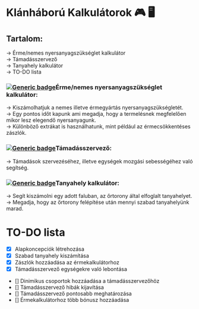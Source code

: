 # Klánháború Kalkulátorok 🎮 🖥

## Tartalom:
-> Érme/nemes nyersanyagszükséglet kalkulátor<br/>
-> Támadásszervező<br/>
-> Tanyahely kalkulátor<br/>
-> TO-DO lista<br/>

###  [![Generic badge](https://img.shields.io/badge/Version-1.1.2-blue.svg)](https://shields.io/)Érme/nemes nyersanyagszükséglet kalkulátor:
-> Kiszámolhatjuk a nemes illetve érmegyártás nyersanyagszükségletét.<br/>
-> Egy pontos időt kapunk ami megadja, hogy a termelésnek megfelelően mikor lesz
elegendő nyersanyagunk.<br/>
-> Különböző extrákat is használhatunk, mint például az érmecsökkentéses zászlók.<br/>


### [![Generic badge](https://img.shields.io/badge/Version-1.1.4-blue.svg)](https://shields.io/)Támadásszervező:
-> Támadások szervezéséhez, illetve egységek mozgási sebességéhez való segítség.<br/>


### [![Generic badge](https://img.shields.io/badge/Version-1.1.0-blue.svg)](https://shields.io/)Tanyahely kalkulátor:
-> Segít kiszámolni egy adott faluban, az őrtorony által elfoglalt tanyahelyet.<br/>
-> Megadja, hogy az őrtorony felépítése után mennyi szabad tanyahelyünk marad.<br/>


# TO-DO lista
- [x] Alapkoncepciók létrehozása
- [x] Szabad tanyahely kiszámítása
- [x] Zászlók hozzáadása az érmekalkulátorhoz
- [x] Támadásszervező egységekre való lebontása
- [] Dinimikus csoportok hozzáadása a támadásszervezőhöz
- [] Támadásszervező hibák kijavítása
- [] Támadásszervező pontosabb meghatározása
- [] Érmekalkulátorhoz több bónusz hozzáadása
